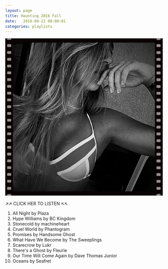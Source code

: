 ```yaml
---
layout: page
title: Haunting 2016 Fall
date:   2016-09-21 00:00:01
categories: playlists
---
```


[![haunting2016fall][2]][1]

  [1]: /playlists/haunting2016fall
  [2]: /images/maddie.jpg

&#x2197;&#x2197; CLICK HER TO LISTEN &#x2196;&#x2196;

  1. All Night by Plaza
  2. Hype Williams by BC Kingdom
  3. Stonecold by machineheart
  4. Cruel World by Phantogram
  5. Promises by Handsome Ghost
  6. What Have We Become by The Sweeplings
  7. Scarecrow by Lukr
  8. There's a Ghost by Fleurie
  9. Our Time Will Come Again by Dave Thomas Junior
  10. Oceans by Seafret

